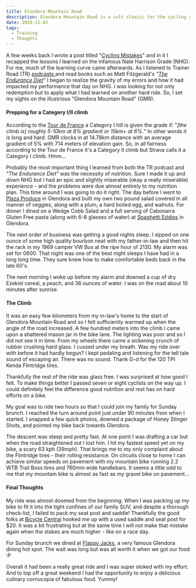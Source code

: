```yaml
---
title: Glendora Mountain Road
description: Glendora Mountain Road is a cult classic for the cycling aficionado residing in Southern California...
date: 2018-11-02
tags: 
  - Training
  - Thoughts
---
```


<p>A few weeks back I wrote a post titled "<a href="https://www.macadamgrinding.com/cycling-mistakes/" target="_blank" rel="noreferrer noopener">Cycling Mistakes</a>" and in it I recapped the lessons I learned on the infamous Nate Harrison Grade (NHG). For me, much of the learning curve came afterwards. As I listened to Trainer Road (TR)&nbsp;<a href="https://www.trainerroad.com/podcast" target="_blank" rel="noreferrer noopener">podcasts </a>and read books such as Matt Fitzgerald's <em>"<a href="https://www.amazon.com/dp/B01J16LJU8/ref=dp-kindle-redirect?_encoding=UTF8&amp;btkr=1" target="_blank" rel="noreferrer noopener">The Endurance Diet</a>"</em> I began to realize the gravity of my errors and how it had impacted my performance that day on NHG. I was looking for not only redemption but to apply what I had learned on another hard ride. So, I set my sights on the illustrious "Glendora Mountain Road" (GMR).</p>

<h4>Prepping for a Category I/II climb</h4>

<p>According to the <a href="http://slocyclist.com/what-do-the-mountain-categories-mean-in-the-tour-de-france/" target="_blank" rel="noreferrer noopener">Tour de France</a> a Category I hill is given the grade if: "<em>[the climb is] roughly 5-10km at 8% gradient or 15km+ at 6%.</em>" In other words it is long and hard. GMR clocks in at&nbsp;14.78km distance with an average gradient of 5% with 714 meters of elevation gain. So, in all fairness according to the Tour de France it's a Category II climb but Strava calls it a Category I climb. Hmm...</p>

<p>Probably the most important thing I learned from both the TR podcast and <em>"The Endurance Diet"</em> was the necessity of nutrition. Sure I made it up and down NHG but I had an epic and slightly miserable (okay a really miserable) experience - and the problems were due almost entirely to my nutrition plan. This time around I was going to do it right. The day before I went to <a href="http://www.plazaproduce.com" target="_blank" rel="noreferrer noopener">Plaza Produce</a> in Glendora and built my own two pound salad covered in all manner of veggies, along with a plum, a hard boiled egg, and walnuts. For dinner I dined on a Wedge Cobb Salad and a full serving of Cabonarra Gluten Free pasta (along with 6-8 glasses of water) at <a href="http://www.spaghettieddies.com" target="_blank" rel="noreferrer noopener">Spaghetti Eddies</a> in Glendora.</p>

<p>The next order of business was getting a good nights sleep. I sipped on one ounce of some high quality bourbon neat with my father-in-law and then hit the rack in my 1969 camper VW Bus at the ripe hour of 2130. My alarm was set for 0600. That night was one of the best night sleeps I have had in a long long time. They sure knew how to make comfortable beds back in the late 60's.</p>

<p>The next morning I woke up before my alarm and downed a cup of dry Ezekiel cereal, a peach, and 36 ounces of water. I was on the road about 10 minutes after sunrise.&nbsp;</p>

<h4>The Climb</h4>

<p>It was an easy few kilometers from my in-law's home to the start of Glendora Mountain Road and so I felt sufficiently warmed up when the angle of the road increased. A few hundred meters into the climb I came upon a shattered mason jar in the bike lane. The lighting was poor and so I did not see it in time. From my wheels there came a sickening crunch of rubber crushing hard glass. I cussed under my breath. Was my ride over with before it had hardly begun? I kept pedaling and listening for the tell tale sound of escaping air. There was no sound. Thank G-d for the 120 TPI Kenda Flintridge tires.</p>

<p>Thankfully the rest of the ride was glass free. I was surprised at how good I felt. To make things better I passed seven or eight cyclists on the way up. I could definitely feel the difference good nutrition and rest has on hard efforts on a bike.&nbsp;</p>

<p>My goal was to ride two hours so that I could join my family for Sunday brunch.&nbsp;I reached the turn around point just under 90 minutes from when I started. I snapped a few quick photos, downed a package of Honey Stinger Shots, and pointed my bike back towards Glendora.&nbsp;</p>

<p>The descent was steep and pretty fast. At one point I was drafting a car but when the road straightened out I lost him. I hit my fastest speed yet on my bike, a scary 63 kph (39mph). That brings me to my only complaint about the Flintridge tires - their rolling resistance. On circuits close to home I can achieve similar speeds on pavement with my mountain bike running 2.2 WTB Trail Boss tires and 760mm wide handlebars. It seems a little odd to me that my mountain bike is almost as fast as my gravel bike on pavement...</p>

<h4>Final Thoughts</h4>

<p>My ride was almost doomed from the beginning. When I was packing up my bike to fit it into the tight confines of our family SUV, and despite a thorough check-list, I failed to pack my seat post and saddle! Thankfully the good folks at <a href="https://www.thebicyclecentral.com" target="_blank" rel="noreferrer noopener">Bicycle Central</a> hooked me up with a used saddle and seat post for $20. It was a bit frustrating but at the same time I will not make that mistake again when the stakes are much higher - like on a race day.</p>

<p>For Sunday brunch we dined at <a href="https://www.yelp.com/biz/flappy-jacks-pancake-house-glendora?utm_campaign=www_business_share_popup&amp;utm_medium=copy_link&amp;utm_source=(direct)" target="_blank" rel="noreferrer noopener">Flappy Jacks</a>, a very famous Glendora dining hot spot. The wait was long but was all worth it when we got our food :P&nbsp;</p>

<p>Overall it had been a really great ride and I was super stoked with my effort. And to top off a great weekend I had the opportunity to enjoy a delicious culinary cornucopia of fabulous food. Yummy!</p>